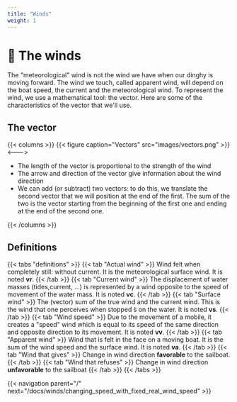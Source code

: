 ```yaml
---
title: "Winds"
weight: 1
---
```


# 💨 The winds

The "meteorological" wind is not the wind we have when our dinghy is moving forward. The wind we touch, called apparent wind, will depend on the boat speed, the current and the meteorological wind.
To represent the wind, we use a mathematical tool: the vector. Here are some of the characteristics of the vector that we'll use.

## The vector

{{< columns >}}
{{< figure caption="Vectors" src="images/vectors.png" >}}
<--->

- The length of the vector is proportional to the strength of the wind
- The arrow and direction of the vector give information about the wind direction
- We can add (or subtract) two vectors: to do this, we translate the second vector that we will position at the end of the first. The sum of the two is the vector starting from the beginning of the first one and ending at the end of the second one.

{{< /columns >}}

## Definitions

{{< tabs "definitions" >}}
{{< tab "Actual wind" >}}
Wind felt when completely still: without current. It is the meteorological surface wind. It is noted **vr**.
{{< /tab >}}
{{< tab "Current wind" >}}
The displacement of water masses (tides,current, ...) is represented by a wind opposite to the speed of movement of the water mass. It is noted **vc**.
{{< /tab >}}
{{< tab "Surface wind" >}}
The (vector) sum of the true wind and the current wind. This is the wind that one perceives when stopped ́s on the water. It is noted **vs**.
{{< /tab >}}
{{< tab "Wind speed" >}}
Due to the movement of a mobile, it creates a "speed" wind which is equal to its speed of the same direction and opposite direction to its movement. It is noted **vv**.
{{< /tab >}}
{{< tab "Apparent wind" >}}
Wind that is felt in the face on a moving boat. It is the sum of the wind speed and the
surface wind. It is noted **va**.
{{< /tab >}}
{{< tab "Wind that gives" >}}
Change in wind direction **favorable** to the sailboat.
{{< /tab >}}
{{< tab "Wind that refuses" >}}
Change in wind direction **unfavorable** to the sailboat
{{< /tab >}}
{{< /tabs >}}

{{< navigation parent="/" next="/docs/winds/changing_speed_with_fixed_real_wind_speed" >}}
